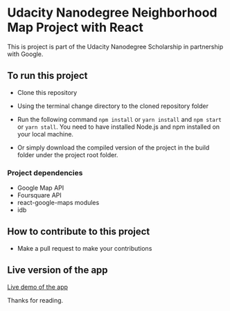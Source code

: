 # Udacity Nanodegree Neighborhood Map Project with React

This is project is part of the Udacity Nanodegree Scholarship in partnership with Google.

## To run this project

- Clone this repository

- Using the terminal change directory to the cloned repository folder

- Run the following command `npm install` or `yarn install` and `npm start` or `yarn stall`. You need to have installed Node.js and npm installed on your local machine.

- Or simply download the compiled version of the project in the build folder under the project root folder.

### Project dependencies

- Google Map API
- Foursquare API
- react-google-maps modules
- idb

## How to contribute to this project

- Make a pull request to make your contributions

## Live version of the app

[Live demo of the app](https://eb-africanresto.netlify.com/)

Thanks for reading.